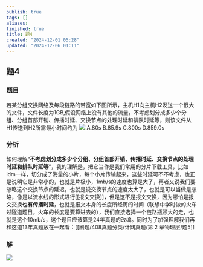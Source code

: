 ```yaml
---
publish: true
tags: []
aliases: 
finished: true
title: 题4
created: "2024-12-01 05:28"
updated: "2024-12-06 01:11"
---
```

## 题4
### 题目
若某分组交换网络及每段链路的带宽如下图所示，主机H1向主机H2发送一个很大的文件，文件长度为1GB,假设网络上没有其他的流量，不考虑划分成多少个分组、分组首部开销、传播时延、交换节点的处理时延和排队时延等，则该文件从H1传送到H2所需最小时间约为
![](https://img.hwenyi.tech/202412011246031.webp)
A.80s
B.85.9s
C.800s
D.859.0s
### 分析
如何理解“**不考虑划分成多少个分组、分组首部开销、传播时延、交换节点的处理时延和排队时延等**”，我的理解是，把它当作是我们常用的分片下载工具，比如idm一样，切分成了海量的小片，每个小片传输起来，这些时延可不不考虑，也正是说明它是非常小的，也就是片极小，1mb/s的速度也算是大了，再者又说我们要忽略这个交换节点的延迟，也就是说交换节点的速度太大了，也就是可以当做是忽略，像是以流水线的形式进行[[报文交换]]，但是这不是报文交换，因为哪怕是报文交换**也有传播时延**，也就是报文本身的长度所经历的时间（联想中学时做的火车过隧道题目，火车的长度是要算进去的），我们直接选择一个链路瓶颈大的走，也就是这个10mb/s，这个题目应该算是24年真题的改编。同时为了加强理解我们再和这道13年真题放在一起看：[[刷题/408真题分类/计网真题/第 2 章物理层/题5]]
### 解
![](https://img.hwenyi.tech/202412011300314.webp)